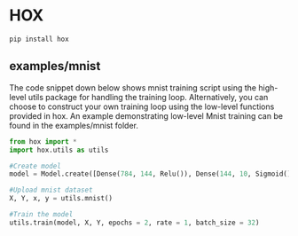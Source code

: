 # HOX

```pip install hox```


## examples/mnist
The code snippet down below shows mnist training script using the high-level utils package for handling the training loop. Alternatively, you can choose to construct your own training loop using the low-level functions provided in hox. An example demonstrating low-level Mnist training can be found in the examples/mnist folder.
```python
from hox import *
import hox.utils as utils

#Create model
model = Model.create([Dense(784, 144, Relu()), Dense(144, 10, Sigmoid())])

#Upload mnist dataset
X, Y, x, y = utils.mnist()

#Train the model
utils.train(model, X, Y, epochs = 2, rate = 1, batch_size = 32)
```
